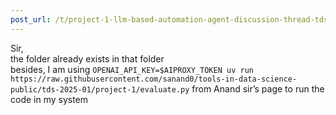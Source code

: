 ```yaml
---
post_url: /t/project-1-llm-based-automation-agent-discussion-thread-tds-jan-2025/164277/219
---
```

Sir,  
the folder already exists in that folder  
besides, I am using `OPENAI_API_KEY=$AIPROXY_TOKEN uv run https://raw.githubusercontent.com/sanand0/tools-in-data-science-public/tds-2025-01/project-1/evaluate.py` from Anand sir’s page to run the code in my system